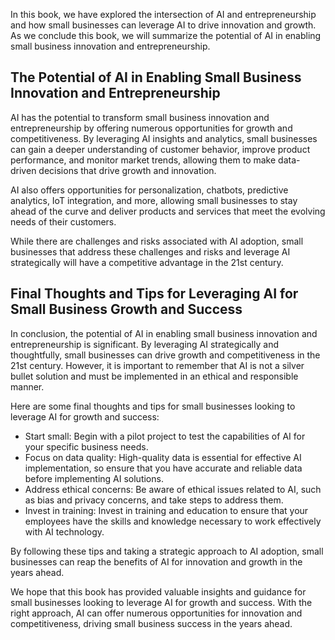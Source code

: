 

In this book, we have explored the intersection of AI and entrepreneurship and how small businesses can leverage AI to drive innovation and growth. As we conclude this book, we will summarize the potential of AI in enabling small business innovation and entrepreneurship.

The Potential of AI in Enabling Small Business Innovation and Entrepreneurship
------------------------------------------------------------------------------

AI has the potential to transform small business innovation and entrepreneurship by offering numerous opportunities for growth and competitiveness. By leveraging AI insights and analytics, small businesses can gain a deeper understanding of customer behavior, improve product performance, and monitor market trends, allowing them to make data-driven decisions that drive growth and innovation.

AI also offers opportunities for personalization, chatbots, predictive analytics, IoT integration, and more, allowing small businesses to stay ahead of the curve and deliver products and services that meet the evolving needs of their customers.

While there are challenges and risks associated with AI adoption, small businesses that address these challenges and risks and leverage AI strategically will have a competitive advantage in the 21st century.

Final Thoughts and Tips for Leveraging AI for Small Business Growth and Success
-------------------------------------------------------------------------------

In conclusion, the potential of AI in enabling small business innovation and entrepreneurship is significant. By leveraging AI strategically and thoughtfully, small businesses can drive growth and competitiveness in the 21st century. However, it is important to remember that AI is not a silver bullet solution and must be implemented in an ethical and responsible manner.

Here are some final thoughts and tips for small businesses looking to leverage AI for growth and success:

* Start small: Begin with a pilot project to test the capabilities of AI for your specific business needs.
* Focus on data quality: High-quality data is essential for effective AI implementation, so ensure that you have accurate and reliable data before implementing AI solutions.
* Address ethical concerns: Be aware of ethical issues related to AI, such as bias and privacy concerns, and take steps to address them.
* Invest in training: Invest in training and education to ensure that your employees have the skills and knowledge necessary to work effectively with AI technology.

By following these tips and taking a strategic approach to AI adoption, small businesses can reap the benefits of AI for innovation and growth in the years ahead.

We hope that this book has provided valuable insights and guidance for small businesses looking to leverage AI for growth and success. With the right approach, AI can offer numerous opportunities for innovation and competitiveness, driving small business success in the years ahead.
